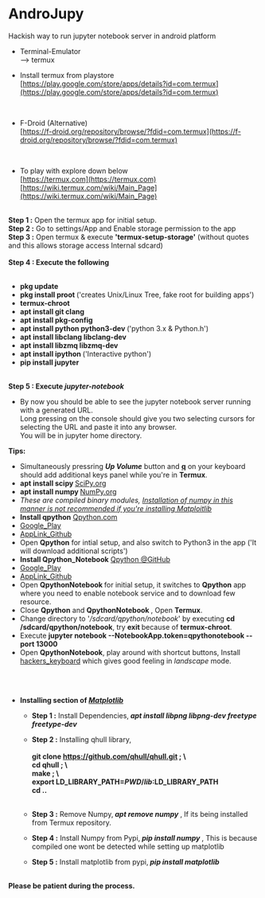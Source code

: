  # AndroJupy
Hackish way to run jupyter notebook server in android platform


* Terminal-Emulator <br>
-->  termux

* Install termux from playstore<br>
[https://play.google.com/store/apps/details?id=com.termux](https://play.google.com/store/apps/details?id=com.termux)


<br>

* F-Droid (Alternative) <br>
[https://f-droid.org/repository/browse/?fdid=com.termux](https://f-droid.org/repository/browse/?fdid=com.termux)

<br>

* To play with explore down below <br>
[https://termux.com](https://termux.com) <br>
[https://wiki.termux.com/wiki/Main_Page](https://wiki.termux.com/wiki/Main_Page)

<br>
<span> <b>Step 1 :</b> Open the termux app for initial setup. </span>
<br>
<span> <b>Step 2 :</b> Go to settings/App and Enable storage permission to the app  </span>
<br>
<span> <b>Step 3 :</b> Open termux & execute <b>'termux-setup-storage'</b> (without quotes and this allows storage access Internal sdcard)  
<br> 
<br>
<b>Step 4 : Execute the following </b> <br>
<br> 
  
* <b> pkg update </b><br>
* <b> pkg install proot </b> ('creates Unix/Linux Tree, fake root for building apps')  <br>
* <b> termux-chroot </b> <br>
* <b> apt install git clang </b><br>
* <b> apt install pkg-config  </b><br>
* <b> apt install python python3-dev </b>('python 3.x & Python.h') <br>
* <b> apt install libclang libclang-dev </b><br>
* <b> apt install libzmq libzmq-dev </b><br>
* <b> apt install ipython </b> ('Interactive python') <br>
* <b> pip install jupyter </b> <br>
<br>
<b>Step 5 : Execute <i>jupyter-notebook</i></b> <br>

- By now you should be able to see the jupyter notebook server running with a generated URL.<br>
Long pressing on the console should give you two selecting cursors for selecting the URL and paste it into any browser.<br>
You will be in jupyter home directory.

<b> Tips:</b>
* Simultaneously pressring <b><i>Up Volume</i></b> button and <b><u>q</u></b>  on your keyboard should add additional keys panel while you're in <b>Termux</b>.
* <b> apt install scipy </b> [SciPy.org](https://scipy.org)
* <b> apt install numpy </b> [NumPy.org](http://www.numpy.org) 
* <i> These are compiled binary modules, <u>Installation of numpy in this manner is not recommended if you're installing Matploitlib</u></i>
* <b>Install qpython</b>  [Qpython.com](https://www.qpython.com)
* [Google_Play](https://play.google.com/store/apps/details?id=org.qpython.qpy)
* [AppLink_Github](https://github.com/qpython-android/qpython/releases/download/v2.4.0/Qpython_2018-09-29_google.apk)
* Open <b>Qpython</b> for intial setup, and also switch to Python3 in the app ('It will download additional scripts') 
* <b>Install Qpython_Notebook</b>  [Qpython @GitHub](https://github.com/qpython-android/notebook)
* [Google_Play](https://play.google.com/store/apps/details?id=org.qpython.notebook)
* [AppLink_Github](https://github.com/qpython-android/notebook/releases)
* Open <b> QpythonNotebook </b> for initial setup, it switches to <b> Qpython</b> app where you need to enable notebook service and to download few resource.<br>
* Close <b>Qpython</b> and <b> QpythonNotebook </b>, Open <b>Termux</b>.<br>
* Change directory to '<i>/sdcard/qpython/notebook</i>' by executing <b> cd /sdcard/qpython/notebook</b>, try <b> exit </b> because of <b>termux-chroot</b>.
* Execute <b>jupyter notebook --NotebookApp.token=qpythonotebook --port 13000 </b>
* Open <b> QpythonNotebook</b>, play around with shortcut buttons, Install [hackers_keyboard](https://play.google.com/store/apps/details?id=org.pocketworkstation.pckeyboard) which gives good feeling in <i> landscape </i> mode.

<br>
<br>

* <b> Installing section of <i>   [Matplotlib](https://matplotlib.org/) </i> </b>
  <br>
  
  * <b>Step 1 :</b> Install Dependencies,<b> <i> apt install libpng libpng-dev freetype freetype-dev</i></b><br>
  * <b>Step 2 :</b> Installing qhull library,<br><br>
  <b>  git clone https://github.com/qhull/qhull.git ; \ <br> 
   cd qhull ;  \ <br>
   make ;  \ <br> 
   export  LD_LIBRARY_PATH=$PWD/lib:$LD_LIBRARY_PATH  <br>
   cd ..  </b><br><br> 

  * <b>Step 3 :</b> Remove Numpy,<b> <i> apt remove numpy </i></b>, If its being installed from Termux repository. <br>
  * <b>Step 4 :</b>  Install  Numpy from Pypi,<b> <i> pip install numpy </i></b>, This is because compiled one wont be detected while setting up matplotlib <br>
  * <b>Step 5 :</b> Install matplotlib from pypi,<b> <i> pip install matplotlib </i></b> <br>
<br>  
<b>Please be patient during the process.</b>





  
  
